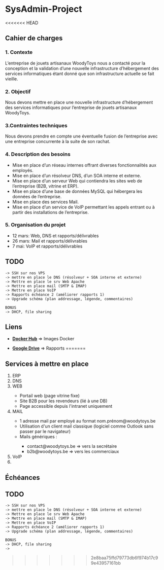 # SysAdmin-Project

<<<<<<< HEAD
##  **Cahier de charges**

###  1. Contexte
<p>L’entreprise de jouets artisanaux WoodyToys nous a contacté pour la conception et la validation d’une nouvelle infrastructure d’hébergement des services informatiques étant donné que son infrastructure actuelle se fait vieille.</p>

### 2. Objectif
<p>Nous devons mettre en place une nouvelle infrastructure d’hébergement des services informatiques pour l’entreprise de jouets artisanaux WoodyToys.</p>

### 3.Contraintes techniques
<p>Nous devons prendre en compte une éventuelle fusion de l’entreprise avec une entreprise concurrente à la suite de son rachat.</p>

### 4. Description des besoins
<ul>
    <li>Mise en place d’un réseau internes offrant diverses fonctionnalités aux employés.</li>
    <li>Mise en place d’un résolveur DNS, d’un SOA interne et externe.</li>
    <li>Mise en place d’un serveur Web qui contiendra les sites web de l’entreprise (B2B,
vitrine et ERP).</li>
    <li>Mise en place d’une base de données MySQL qui hébergera les données de l’entreprise.</li>
    <li>Mise en place des services Mail.</li>
    <li>Mise en place d’un service de VoIP permettant les appels entrant ou à partir des
installations de l’entreprise.</li>
</ul>

### 5. Organisation du projet
<ul>
    <li>12 mars: Web, DNS et rapports/délivrables </li>
    <li>26 mars: Mail et rapports/délivrables </li>
    <li>7 mai: VoIP et rapports/délivrables </li>
</ul>

## **TODO**
    -> SSH sur nos VPS
    -> mettre en place le DNS (résolveur + SOA interne et externe)
    -> Mettre en place le srv Web Apache
    -> Mettre en place mail (SMTP & IMAP)
    -> Mettre en place VoIP
    -> Rapports échéance 2 (améliorer rapports 1)
    -> Upgrade schéma (plan addressage, légende, commentaires)
    
    BONUS
    -> DHCP, file sharing

## **Liens**
- [**Docker Hub**](https://hub.docker.com/repository/docker/automeedwin/sysadmin-project) => Images Docker

- [**Google Drive**](https://drive.google.com/drive/folders/1-NUHF5UJbiqHA8xmPFMqoO3kPMhNuJvN) => Rapports
=======
##  **Services à mettre en place**


<ol>
<li>ERP</li>
<li>DNS</li>
<li>WEB</li>
    <ul>
        <li>Portail web (page vitrine fixe)</li>
        <li>Site B2B pour les revendeurs (lié à une DB)</li>
        <li>Page accessible depuis l'intranet uniquement</li>
    </ul>

<li>MAIL</li>
    <ul>
        <li>1 adresse mail par employé au format nom.prénom@woodytoys.be</li>
        <li>Utilisation d'un client mail classique (logiciel comme Outlook sans passer par le navigateur)</li>
        <li>Mails génériques :</li>
            <ul>
                <li>contact@woodytoys.be => vers la secrétaire</li>
                <li>b2b@woodytoys.be => vers les commerciaux</li>
            </ul>
    </ul>

<li>VoIP</li>
<li></li>
</ol>

## **Échéances**

## **TODO**
    -> SSH sur nos VPS
    -> mettre en place le DNS (résolveur + SOA interne et externe)
    -> Mettre en place le srv Web Apache
    -> Mettre en place mail (SMTP & IMAP)
    -> Mettre en place VoIP
    -> Rapports échéance 2 (améliorer rapports 1)
    -> Upgrade schéma (plan addressage, légende, commentaires)
    
    BONUS
    -> DHCP, file sharing
    -> 
>>>>>>> 2e8baa75ffd79773db6f974b17c99e43957161bb
